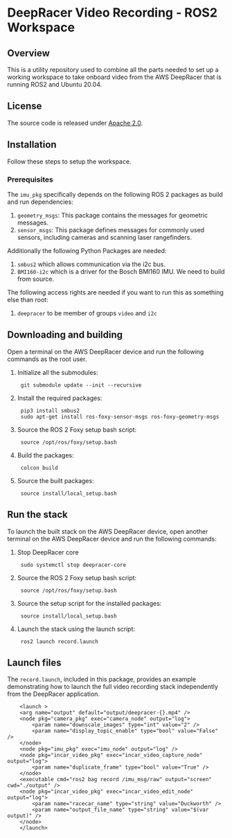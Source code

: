 # DeepRacer Video Recording - ROS2 Workspace

## Overview

This is a utility repository used to combine all the parts needed to set up a working workspace to take onboard video from the AWS DeepRacer that is running ROS2 and Ubuntu 20.04.

## License

The source code is released under [Apache 2.0](https://aws.amazon.com/apache-2-0/).

## Installation
Follow these steps to setup the workspace.

### Prerequisites

The `imu_pkg` specifically depends on the following ROS 2 packages as build and run dependencies:

1. `geometry_msgs`: This package contains the messages for geometric messages.
1. `sensor_msgs`: This package defines messages for commonly used sensors, including cameras and scanning laser rangefinders.

Additionally the following Python Packages are needed:

1. `smbus2` which allows communication via the i2c bus.
1. `BMI160-i2c` which is a driver for the Bosch BMI160 IMU. We need to build from source.

The following access rights are needed if you want to run this as something else than root:
1. `deepracer` to be member of groups `video` and `i2c`

## Downloading and building

Open a terminal on the AWS DeepRacer device and run the following commands as the root user.

1. Initialize all the submodules:

        git submodule update --init --recursive

1. Install the required packages:

        pip3 install smbus2
        sudo apt-get install ros-foxy-sensor-msgs ros-foxy-geometry-msgs

1. Source the ROS 2 Foxy setup bash script:

        source /opt/ros/foxy/setup.bash 

1. Build the packages:

        colcon build

1. Source the built packages:

        source install/local_setup.bash


## Run the stack

To launch the built stack on the AWS DeepRacer device, open another terminal on the AWS DeepRacer device and run the following commands:

1. Stop DeepRacer core

        sudo systemctl stop deepracer-core  

1. Source the ROS 2 Foxy setup bash script:

        source /opt/ros/foxy/setup.bash 

1. Source the setup script for the installed packages:

        source install/local_setup.bash

1. Launch the stack using the launch script:

        ros2 launch record.launch 

## Launch files

The `record.launch`, included in this package, provides an example demonstrating how to launch the full video recording stack independently from the DeepRacer application.

        <launch >
        <arg name="output" default="output/deepracer-{}.mp4" />
        <node pkg="camera_pkg" exec="camera_node" output="log">
            <param name="downscale_images" type="int" value="2" /> 
            <param name="display_topic_enable" type="bool" value="False" /> 
        </node>
        <node pkg="imu_pkg" exec="imu_node" output="log" />
        <node pkg="incar_video_pkg" exec="incar_video_capture_node" output="log">
            <param name="duplicate_frame" type="bool" value="True" /> 
        </node>
        <executable cmd="ros2 bag record /imu_msg/raw" output="screen" cwd="./output" />
        <node pkg="incar_video_pkg" exec="incar_video_edit_node" output="log">
            <param name="racecar_name" type="string" value="Duckworth" /> 
            <param name="output_file_name" type="string" value="$(var output)" />
        </node>
        </launch>


